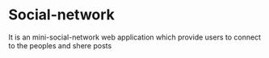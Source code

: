 # Social-network
It is an mini-social-network web application which provide users to connect to the peoples and shere posts
